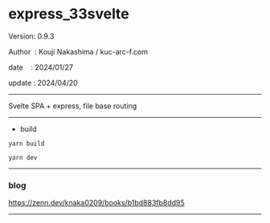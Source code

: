 ﻿# express_33svelte

 Version: 0.9.3

 Author  : Kouji Nakashima / kuc-arc-f.com

 date    : 2024/01/27

 update : 2024/04/20 

***

Svelte SPA + express, file base routing


***
* build
```
yarn build

yarn dev
```

***
### blog

https://zenn.dev/knaka0209/books/b1bd883fb8dd95

***

